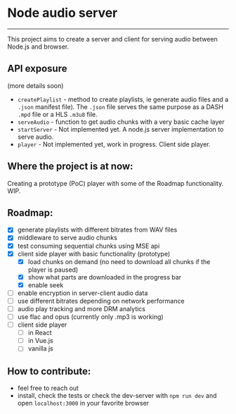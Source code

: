 # Node audio server

---

This project aims to create a server and client for serving audio between Node.js and browser.

## API exposure

(more details soon)

- `createPlaylist` - method to create playlists, ie generate audio files and a `.json` manifest file). The `.json` file serves the same purpose as a DASH `.mpd` file or a HLS `.m3u8` file.
- `serveAudio` - function to get audio chunks with a very basic cache layer
- `startServer` - Not implemented yet. A node.js server implementation to serve audio.
- `player` - Not implemented yet, work in progress. Client side player.

## Where the project is at now:

Creating a prototype (PoC) player with some of the Roadmap functionality. WIP.

## Roadmap:

- [x] generate playlists with different bitrates from WAV files
- [x] middleware to serve audio chunks
- [x] test consuming sequential chunks using MSE api
- [x] client side player with basic functionality (prototype)
  - [x] load chunks on demand (no need to download all chunks if the player is paused)
  - [x] show what parts are downloaded in the progress bar
  - [x] enable seek
- [ ] enable encryption in server-client audio data
- [ ] use different bitrates depending on network performance
- [ ] audio play tracking and more DRM analytics
- [ ] use flac and opus (currently only .mp3 is working)
- [ ] client side player
  - [ ] in React
  - [ ] in Vue.js
  - [ ] vanilla js

## How to contribute:

- feel free to reach out
- install, check the tests or check the dev-server with `npm run dev` and open `localhost:3000` in your favorite browser
